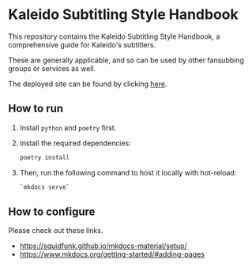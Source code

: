 # Kaleido Subtitling Style Handbook

This repository contains the Kaleido Subtitling Style Handbook,
a comprehensive guide for Kaleido's subtitlers.

These are generally applicable,
and so can be used by other fansubbing groups or services as well.

The deployed site can be found by clicking [here][deployment].

## How to run

1. Install `python` and `poetry` first.

2. Install the required dependencies:

    ```bash
    poetry install
    ```

3. Then, run the following command to host it locally with hot-reload:

    ```bash
    `mkdocs serve`
    ```

## How to configure

Please check out these links.<br>

- https://squidfunk.github.io/mkdocs-material/setup/
- https://www.mkdocs.org/getting-started/#adding-pages

[//]: # 'Links'
[deployment]: https://kaleido-subs.github.io/handbook/
